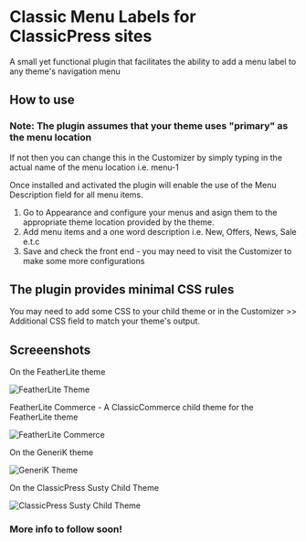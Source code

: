 # Classic Menu Labels for ClassicPress sites
A small yet functional plugin that facilitates the ability to add a menu label to any theme's navigation menu

## How to use

### Note: The plugin assumes that your theme uses "primary" as the menu location
If not then you can change this in the Customizer by simply typing in the actual name of the menu location i.e. menu-1

Once installed and activated the plugin will enable the use of the Menu Description field for all menu items.
1. Go to Appearance and configure your menus and asign them to the appropriate theme location provided by the theme.
2. Add menu items and a one word description i.e. New, Offers, News, Sale e.t.c
3. Save and check the front end - you may need to visit the Customizer to make some more configurations

## The plugin provides minimal CSS rules
You may need to add some CSS to your child theme or in the Customizer >> Additional CSS field to match your theme's output.

## Screeenshots
On the FeatherLite theme

![FeatherLite Theme](https://raw.github.com/zulfgani/classic-menu-labels/master/assets/images/MenuLabels1.png)

FeatherLite Commerce - A ClassicCommerce child theme for the FeatherLite theme

![FeatherLite Commerce](https://raw.github.com/zulfgani/classic-menu-labels/master/assets/images/MenuLabels2.png)

On the GeneriK theme

![GeneriK Theme](https://raw.github.com/zulfgani/classic-menu-labels/master/assets/images/MenuLabels3.png)

On the ClassicPress Susty Child Theme

![ClassicPress Susty Child Theme](https://raw.github.com/zulfgani/classic-menu-labels/master/assets/images/MenuLabels4.png)

### More info to follow soon!
